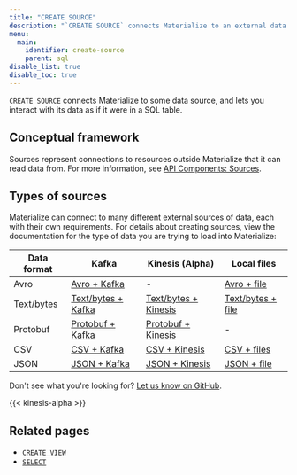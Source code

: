 ```yaml
---
title: "CREATE SOURCE"
description: "`CREATE SOURCE` connects Materialize to an external data source."
menu:
  main:
    identifier: create-source
    parent: sql
disable_list: true
disable_toc: true
---
```


`CREATE SOURCE` connects Materialize to some data source, and lets you interact
with its data as if it were in a SQL table.

## Conceptual framework

Sources represent connections to resources outside Materialize that it can read
data from. For more information, see [API Components:
Sources](../../overview/api-components#sources).

## Types of sources

Materialize can connect to many different external sources of data, each with
their own requirements. For details about creating sources, view the
documentation for the type of data you are trying to load into Materialize:

Data format | Kafka | Kinesis (Alpha) | Local files
----------------|-------|---------|-------------
Avro | [Avro + Kafka](./avro-kafka) | - | [Avro + file](./avro-file)
Text/bytes | [Text/bytes + Kafka](./text-kafka) | [Text/bytes + Kinesis](./text-kinesis) | [Text/bytes + file](./text-file)
Protobuf | [Protobuf + Kafka](./protobuf-kafka) | [Protobuf + Kinesis](./protobuf-kinesis) | -
CSV | [CSV + Kafka](./csv-kafka) |  [CSV + Kinesis](./csv-kinesis) | [CSV + files](./csv-file)
JSON | [JSON + Kafka](./json-kafka) | [JSON + Kinesis](./json-kinesis) | [JSON + file](./text-file)

Don't see what you're looking for? [Let us know on GitHub](https://github.com/MaterializeInc/materialize/issues/new?labels=C-feature&template=feature.md).

{{< kinesis-alpha >}}

## Related pages

- [`CREATE VIEW`](../create-view)
- [`SELECT`](../select)
